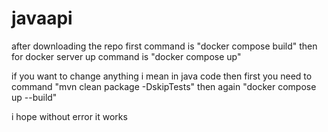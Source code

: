 # javaapi
after downloading the repo
first command is "docker compose build"
then for docker server up command is "docker compose up"

if you want to change anything i mean in java code 
then first you need to command  "mvn clean package -DskipTests"
then again "docker compose up --build"

i hope without error it works
